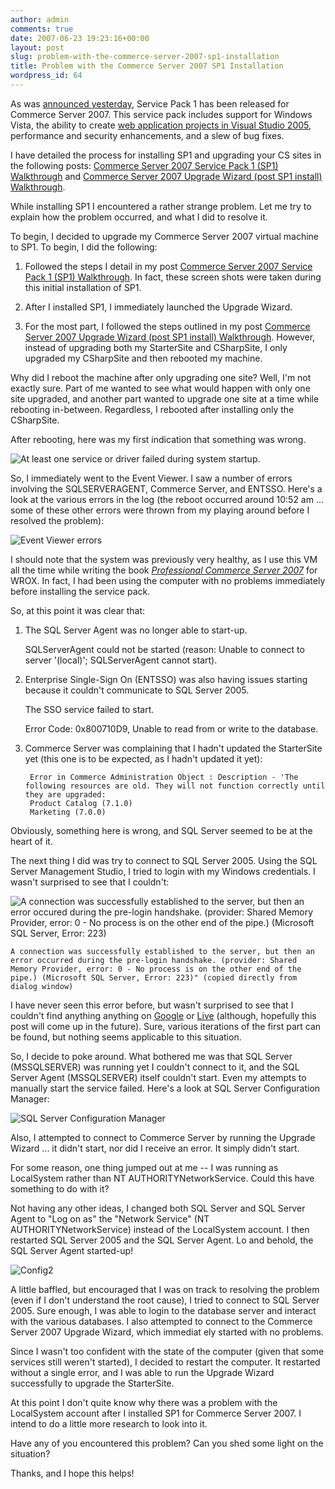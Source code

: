 ```yaml
---
author: admin
comments: true
date: 2007-06-23 19:23:16+00:00
layout: post
slug: problem-with-the-commerce-server-2007-sp1-installation
title: Problem with the Commerce Server 2007 SP1 Installation
wordpress_id: 64
---
```


As was [announced yesterday](http://www.wadewegner.com/PermaLink,guid,1904b877-d1d4-4841-87d2-8b4ecd826965.aspx), Service Pack 1 has been released for Commerce Server 2007. This service pack includes support for Windows Vista, the ability to create [web application projects in Visual Studio 2005](http://msdn2.microsoft.com/en-us/asp.net/aa336618.aspx), performance and security enhancements, and a slew of bug fixes.

I have detailed the process for installing SP1 and upgrading your CS sites in the following posts: [Commerce Server 2007 Service Pack 1 (SP1) Walkthrough](http://www.wadewegner.com/PermaLink,guid,3e9bb1c9-4c0f-4468-af92-68ecf4db73d7.aspx) and [Commerce Server 2007 Upgrade Wizard (post SP1 install) Walkthrough](http://www.wadewegner.com/PermaLink,guid,d4fe3f01-c318-4958-b46b-4e2a4b8827c0.aspx).

While installing SP1 I encountered a rather strange problem. Let me try to explain how the problem occurred, and what I did to resolve it.

To begin, I decided to upgrade my Commerce Server 2007 virtual machine to SP1. To begin, I did the following:

1. Followed the steps I detail in my post [Commerce Server 2007 Service Pack 1 (SP1) Walkthrough](http://www.wadewegner.com/PermaLink,guid,3e9bb1c9-4c0f-4468-af92-68ecf4db73d7.aspx). In fact, these screen shots were taken during this initial installation of SP1.

2. After I installed SP1, I immediately launched the Upgrade Wizard.

3. For the most part, I followed the steps outlined in my post [Commerce Server 2007 Upgrade Wizard (post SP1 install) Walkthrough](http://www.wadewegner.com/PermaLink,guid,d4fe3f01-c318-4958-b46b-4e2a4b8827c0.aspx). However, instead of upgrading both my StarterSite and CSharpSite, I only upgraded my CSharpSite and then rebooted my machine.

Why did I reboot the machine after only upgrading one site? Well, I'm not exactly sure. Part of me wanted to see what would happen with only one site upgraded, and another part wanted to upgrade one site at a time while rebooting in-between. Regardless, I rebooted after installing only the CSharpSite.

After rebooting, here was my first indication that something was wrong.  
  
![At least one service or driver failed during system startup.](http://images.wadewegner.com/wordpress/content/binary/WindowsLiveWriter/IssueswithCommerceServer2007SP1Installat_A115/Error_1.gif)

So, I immediately went to the Event Viewer. I saw a number of errors involving the SQLSERVERAGENT, Commerce Server, and ENTSSO. Here's a look at the various errors in the log (the reboot occurred around 10:52 am ... some of these other errors were thrown from my playing around before I resolved the problem):

![Event Viewer errors](http://images.wadewegner.com/wordpress/content/binary/WindowsLiveWriter/IssueswithCommerceServer2007SP1Installat_A115/Errors_1.gif)

I should note that the system was previously very healthy, as I use this VM all the time while writing the book _[Professional Commerce Server 2007](http://www.wadewegner.com/PermaLink,guid,96042b54-9859-4ea8-8497-5dab8033f405.aspx)_ for WROX. In fact, I had been using the computer with no problems immediately before installing the service pack.

So, at this point it was clear that:

1. The SQL Server Agent was no longer able to start-up.  
  
	SQLServerAgent could not be started (reason: Unable to connect to server '(local)'; SQLServerAgent cannot start).  

2. Enterprise Single-Sign On (ENTSSO) was also having issues starting because it couldn't communicate to SQL Server 2005.  

	The SSO service failed to start.  
	
	Error Code: 0x800710D9, Unable to read from or write to the database.  

3. Commerce Server was complaining that I hadn't updated the StarterSite yet (this one is to be expected, as I hadn't updated it yet):  
  
		Error in Commerce Administration Object : Description - 'The following resources are old. They will not function correctly until they are upgraded:  
		Product Catalog (7.1.0)  
		Marketing (7.0.0)

Obviously, something here is wrong, and SQL Server seemed to be at the heart of it.

The next thing I did was try to connect to SQL Server 2005. Using the SQL Server Management Studio, I tried to login with my Windows credentials. I wasn't surprised to see that I couldn't:

![A connection was successfully established to the server, but then an error occured during the pre-login handshake. (provider: Shared Memory Provider, error: 0 - No process is on the other end of the pipe.) (Microsoft SQL Server, Error: 223)](http://images.wadewegner.com/wordpress/content/binary/WindowsLiveWriter/IssueswithCommerceServer2007SP1Installat_A115/SQLError_1.gif)

	A connection was successfully established to the server, but then an error occurred during the pre-login handshake. (provider: Shared Memory Provider, error: 0 - No process is on the other end of the pipe.) (Microsoft SQL Server, Error: 223)" (copied directly from dialog window)

I have never seen this error before, but wasn't surprised to see that I couldn't find anything anything on [Google](http://www.google.com/search?hl=en&rls=com.microsoft%3Aen-us%3AIE-SearchBox&rlz=1I7GGIG&q=%22A+connection+was+successfully+established+to+the+server%2C+but+then+an+error+occurred+during+the+pre-login+handshake.+%28provider%3A+Shared+Memory+Provider%2C+error%3A+0+-+No+process+is+on+the+other+end+of+the+pipe.%29+%28Microsoft+SQL+Server%2C+Error%3A+223%29%22) or [Live](http://search.live.com/results.aspx?q=%22A+connection+was+successfully+established+to+the+server%2C+but+then+an+error+occurred+during+the+pre-login+handshake.+%28provider%3A+Shared+Memory+Provider%2C+error%3A+0+-+No+process+is+on+the+other+end+of+the+pipe.%29+%28Microsoft+SQL+Server%2C+Error%3A+223%29%22&form=QBNO) (although, hopefully this post will come up in the future). Sure, various iterations of the first part can be found, but nothing seems applicable to this situation.

So, I decide to poke around. What bothered me was that SQL Server (MSSQLSERVER) was running yet I couldn't connect to it, and the SQL Server Agent (MSSQLSERVER) itself couldn't start. Even my attempts to manually start the service failed. Here's a look at SQL Server Configuration Manager:

![SQL Server Configuration Manager](http://images.wadewegner.com/wordpress/content/binary/WindowsLiveWriter/IssueswithCommerceServer2007SP1Installat_A115/Config_1.gif)

Also, I attempted to connect to Commerce Server by running the Upgrade Wizard ... it didn't start, nor did I receive an error. It simply didn't start.

For some reason, one thing jumped out at me -- I was running as LocalSystem rather than NT AUTHORITYNetworkService. Could this have something to do with it?

Not having any other ideas, I changed both SQL Server and SQL Server Agent to "Log on as" the "Network Service" (NT AUTHORITYNetworkService) instead of the LocalSystem account. I then restarted SQL Server 2005 and the SQL Server Agent. Lo and behold, the SQL Server Agent started-up!

![Config2](http://images.wadewegner.com/wordpress/content/binary/WindowsLiveWriter/IssueswithCommerceServer2007SP1Installat_A115/Config2_1.gif)

A little baffled, but encouraged that I was on track to resolving the problem (even if I don't understand the root cause), I tried to connect to SQL Server 2005. Sure enough, I was able to login to the database server and interact with the various databases. I also attempted to connect to the Commerce Server 2007 Upgrade Wizard, which immediat
ely started with no problems.

Since I wasn't too confident with the state of the computer (given that some services still weren't started), I decided to restart the computer. It restarted without a single error, and I was able to run the Upgrade Wizard successfully to upgrade the StarterSite.

At this point I don't quite know why there was a problem with the LocalSystem account after I installed SP1 for Commerce Server 2007. I intend to do a little more research to look into it.

Have any of you encountered this problem? Can you shed some light on the situation?

Thanks, and I hope this helps!
